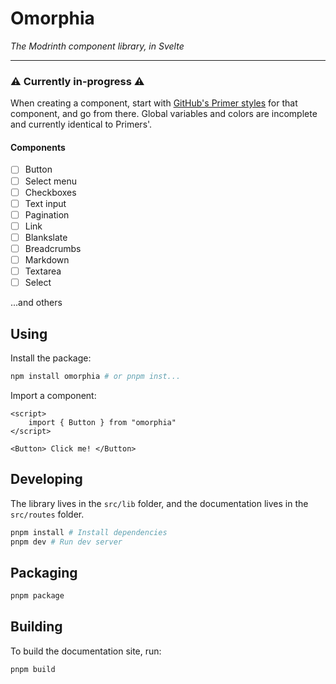 # Omorphia

*The Modrinth component library, in Svelte*

---

### ⚠️ Currently in-progress ⚠️

When creating a component, start with [GitHub's Primer styles](https://github.com/primer/css/tree/main/src) for that component, and go from there. Global variables and colors are incomplete and currently identical to Primers'.

#### Components

- [ ] Button
- [ ] Select menu
- [ ] Checkboxes
- [ ] Text input
- [ ] Pagination
- [ ] Link
- [ ] Blankslate
- [ ] Breadcrumbs
- [ ] Markdown
- [ ] Textarea
- [ ] Select

...and others

## Using

Install the package:

```bash
npm install omorphia # or pnpm inst...
```

Import a component:
```svelte
<script>
    import { Button } from "omorphia"
</script>

<Button> Click me! </Button>
```

## Developing

The library lives in the `src/lib` folder, and the documentation lives in the `src/routes` folder.

```bash
pnpm install # Install dependencies
pnpm dev # Run dev server
```

## Packaging

```bash
pnpm package
```

## Building

To build the documentation site, run:

```bash
pnpm build
```